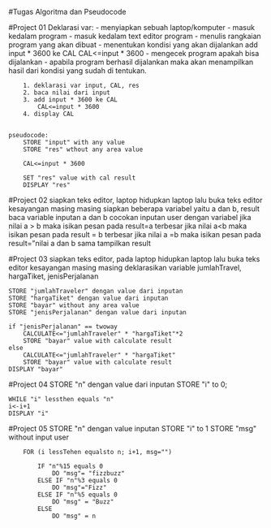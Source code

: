 #Tugas Algoritma dan Pseudocode

#Project 01
    Deklarasi var:
        - menyiapkan sebuah laptop/komputer
        - masuk kedalam program
        - masuk kedalam text editor program
        - menulis rangkaian program yang akan dibuat
        - menentukan kondisi yang akan dijalankan
            add input * 3600 ke CAL
            CAL<=input * 3600
        - mengecek program apakah bisa dijalankan
        - apabila program berhasil dijalankan maka akan menampilkan hasil dari kondisi yang sudah di tentukan.
 
 
        1. deklarasi var input, CAL, res
        2. baca nilai dari input
        3. add input * 3600 ke CAL
            CAL<=input * 3600
        4. display CAL
 
 
    pseudocode:
        STORE "input" with any value
        STORE "res" wthout any area value
 
        CAL<=input * 3600
 
        SET "res" value with cal result
        DISPLAY "res"
 
#Project 02
    siapkan teks editor, laptop
    hidupkan laptop lalu buka teks editor kesayangan masing masing
    siapkan beberapa variabel yaitu a dan b, result
    baca variable inputan a dan b
    cocokan inputan user dengan variabel
    jika nilai a > b maka isikan pesan pada result=a terbesar
    jika nilai a<b maka isikan pesan pada result = b terbesar
    jika nilai a =b maka isikan pesan pada result="nilai a dan b sama
    tampilkan result
 
#Project 03
    siapkan teks editor, pada laptop
    hidupkan laptop lalu buka teks editor kesayangan masing masing
    deklarasikan variable jumlahTravel, hargaTiket, jenisPerjalanan
    
    STORE "jumlahTraveler" dengan value dari inputan
    STORE "hargaTiket" dengan value dari inputan
    STORE "bayar" without any area value
    STORE "jenisPerjalanan" dengan value dari inputan
 
    if "jenisPerjalanan" == twoway
        CALCULATE<="jumlahTraveler" * "hargaTiket"*2
        STORE "bayar" value with calculate result
    else 
        CALCULATE<="jumlahTraveler" * "hargaTiket"
        STORE "bayar" value with calculate result
    DISPLAY "bayar"
 
#Project 04
    STORE "n" dengan value dari inputan
    STORE "i" to 0;
 
    WHILE "i" lessthen equals "n"
    i<-i+1
    DISPLAY "i"
 
#Project 05
    STORE "n" dengan value inputan
    STORE "i" to 1
    STORE "msg" without input user
 
        FOR (i lessTehen equalsto n; i+1, msg="")
 
            IF "n"%15 equals 0
                DO "msg"= "fizzbuzz"
            ELSE IF "n"%3 equals 0
                DO "msg"="Fizz"
            ELSE IF "n"%5 equals 0
                DO "msg" = "Buzz"
            ELSE
                DO "msg" = n
